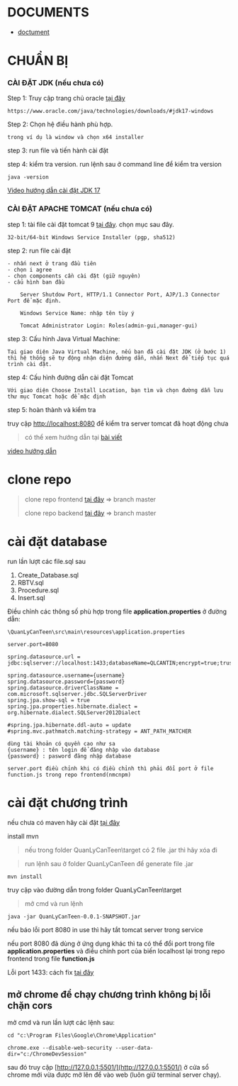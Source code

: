 # DOCUMENTS
- [doctument](https://drive.google.com/drive/u/0/folders/12KTQyu9NfOW5YnRo4qgC-4i08HdTtEDU)

# CHUẨN BỊ

### CÀI ĐẶT JDK (nếu chưa có)
Step 1: Truy cập trang chủ oracle
[tại đây](https://www.oracle.com/java/technologies/downloads/#jdk17-windows)

    https://www.oracle.com/java/technologies/downloads/#jdk17-windows

Step 2: Chọn hệ điều hành phù hợp. 

    trong ví dụ là window và chọn x64 installer

step 3: run file và tiến hành cài đặt

step 4: kiểm tra version. run lệnh sau ở command line để kiểm tra version 

    java -version

[Video hướng dẫn cài đặt JDK 17](https://www.youtube.com/watch?v=fFbdHAD4ekg)

### CÀI ĐẶT APACHE TOMCAT (nếu chưa có)

step 1: tài file cài đặt tomcat 9 [tại đây](https://tomcat.apache.org/download-90.cgi). chọn mục sau đây.

    32-bit/64-bit Windows Service Installer (pgp, sha512)

step 2: run file cài đặt

    - nhấn next ở trang đầu tiên
    - chọn i agree
    - chọn components cần cài đặt (giữ nguyên)
    - cấu hình ban đầu

        Server Shutdow Port, HTTP/1.1 Connector Port, AJP/1.3 Connector Port để mặc định.

        Windows Service Name: nhập tên tùy ý

        Tomcat Administrator Login: Roles(admin-gui,manager-gui)



 step 3: Cấu hình Java Virtual Machine:

    Tại giao diện Java Virtual Machine, nếu bạn đã cài đặt JDK (ở bước 1) thì hệ thống sẽ tự động nhận diện đường dẫn, nhấn Next để tiếp tục quá trình cài đặt.

step 4: Cấu hình đường dẫn cài đặt Tomcat

    Với giao diện Choose Install Location, bạn tìm và chọn đường dẫn lưu thư mục Tomcat hoặc để mặc định

step 5: hoàn thành và kiểm tra

truy cập [http://localhost:8080](http://localhost:8080) để kiểm tra server tomcat đã hoạt động chưa


 > có thể xem hướng dẫn tại [bài viết](https://hiepsharing.com/>cai-dat-tomcat-9-tren-windows/)

[video hướng dẫn](https://www.youtube.com/watch?v=hz-Pb1MgRBU)


# clone repo

> clone repo frontend [tại đây](https://github.com/Tthanhwork94/nmcnpm)  => branch master
>
> clone repo backend [tại đây](https://github.com/Tthanhwork94/quanlyCanTeen) => branch master
>

# cài đặt database


run lần lượt các file.sql sau

1. Create_Database.sql
2. RBTV.sql
3. Procedure.sql
4. Insert.sql

Điều chỉnh các thông số phù hợp trong file
**application.properties** ở đường dẫn:

    \QuanLyCanTeen\src\main\resources\application.properties

```
server.port=8080

spring.datasource.url = jdbc:sqlserver://localhost:1433;databaseName=QLCANTIN;encrypt=true;trustServerCertificate=true;

spring.datasource.username={username}
spring.datasource.password={password}
spring.datasource.driverClassName = com.microsoft.sqlserver.jdbc.SQLServerDriver
spring.jpa.show-sql = true
spring.jpa.properties.hibernate.dialect = org.hibernate.dialect.SQLServer2012Dialect

#spring.jpa.hibernate.ddl-auto = update
#spring.mvc.pathmatch.matching-strategy = ANT_PATH_MATCHER
```

    dùng tài khoản có quyền cao như sa 
    {username} : tên login để đăng nhập vào database
    {password} : pasword đăng nhập database

    server.port điều chỉnh khi có điều chỉnh thì phải đổi port ở file function.js trong repo frontend(nmcnpm)
 
# cài đặt chương trình

nếu chưa có maven hãy cài đặt [tại đây](https://stackjava.com/install/maven-phan-1-maven-la-gi-cai-dat-maven.html)

install mvn

> nếu trong folder QuanLyCanTeen\target có 2 file .jar thì hãy xóa đi

> run lệnh sau ở folder QuanLyCanTeen để generate file .jar 

    mvn install

truy cập vào đường dẫn trong folder QuanLyCanTeen\target

> mở cmd và run lệnh

    java -jar QuanLyCanTeen-0.0.1-SNAPSHOT.jar

nếu báo lỗi port 8080 in use thì hãy tắt tomcat server trong service

nếu port 8080 đã dùng ở ứng dụng khác thì ta có thể đổi port trong file **application.properties** và điều chỉnh port của biến localhost lại trong repo frontend trong file **function.js**


Lỗi port 1433: cách fix [tại đây](https://kienthuclaptrinh.vn/2012/07/24/7-buoc-de-mo-port-1433-cho-ms-sql-server/) 


## mở chrome để chạy chương trình không bị lỗi chặn cors

mở cmd và run lần lượt các lệnh sau:

    cd "c:\Program Files\Google\Chrome\Application"

    chrome.exe --disable-web-security --user-data-dir="c:/ChromeDevSession"

sau đó truy cập [http://127.0.0.1:5501/](http://127.0.0.1:5501/) ở cửa sổ chrome mới vừa được mở lên để vào web (luôn giữ terminal server chạy).

